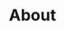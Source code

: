 ---
title: About
call_to_action: Contact
large_header: false
content_html: <p>Serving your community for over a century, Justice Law is committed to helping people through a number of services. Our services range from conveyancing, mortgages to family law. Our clients range from large businesses to first home buyers.</p>
---